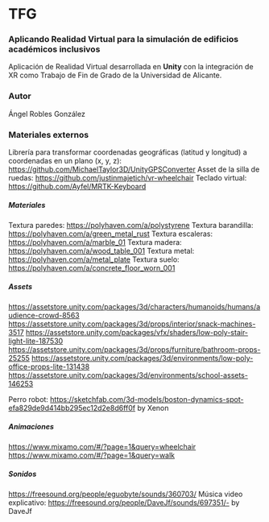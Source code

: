 # TFG
### Aplicando Realidad Virtual para la simulación de edificios académicos inclusivos
Aplicación de Realidad Virtual desarrollada en **Unity** con la integración de XR como Trabajo de Fin de Grado de la Universidad de Alicante.

### Autor
Ángel Robles González

### Materiales externos
Librería para transformar coordenadas geográficas (latitud y longitud) a coordenadas en un plano (x, y, z): https://github.com/MichaelTaylor3D/UnityGPSConverter
Asset de la silla de ruedas: https://github.com/justinmajetich/vr-wheelchair
Teclado virtual: https://github.com/Ayfel/MRTK-Keyboard
##### Materiales
Textura paredes: https://polyhaven.com/a/polystyrene
Textura barandilla: https://polyhaven.com/a/green_metal_rust
Textura escaleras: https://polyhaven.com/a/marble_01
Textura madera: https://polyhaven.com/a/wood_table_001
Textura metal: https://polyhaven.com/a/metal_plate
Textura suelo: https://polyhaven.com/a/concrete_floor_worn_001
##### Assets
https://assetstore.unity.com/packages/3d/characters/humanoids/humans/audience-crowd-8563
https://assetstore.unity.com/packages/3d/props/interior/snack-machines-3517
https://assetstore.unity.com/packages/vfx/shaders/low-poly-stair-light-lite-187530
https://assetstore.unity.com/packages/3d/props/furniture/bathroom-props-25255
https://assetstore.unity.com/packages/3d/environments/low-poly-office-props-lite-131438
https://assetstore.unity.com/packages/3d/environments/school-assets-146253

Perro robot: https://sketchfab.com/3d-models/boston-dynamics-spot-efa829de9d414bb295ec12d2e8d6ff0f by Xenon
##### Animaciones
https://www.mixamo.com/#/?page=1&query=wheelchair
https://www.mixamo.com/#/?page=1&query=walk
##### Sonidos
https://freesound.org/people/eguobyte/sounds/360703/
Música video explicativo: https://freesound.org/people/DaveJf/sounds/697351/- by DaveJf
